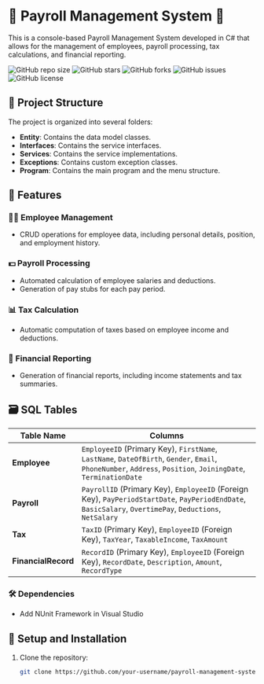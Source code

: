 # 🎉 Payroll Management System 🎉

This is a console-based Payroll Management System developed in C# that allows for the management of employees, payroll processing, tax calculations, and financial reporting.

![GitHub repo size](https://img.shields.io/github/repo-size/your-username/payroll-management-system)
![GitHub stars](https://img.shields.io/github/stars/your-username/payroll-management-system)
![GitHub forks](https://img.shields.io/github/forks/your-username/payroll-management-system)
![GitHub issues](https://img.shields.io/github/issues/your-username/payroll-management-system)
![GitHub license](https://img.shields.io/github/license/your-username/payroll-management-system)

## 📁 Project Structure

The project is organized into several folders:

- **Entity**: Contains the data model classes.
- **Interfaces**: Contains the service interfaces.
- **Services**: Contains the service implementations.
- **Exceptions**: Contains custom exception classes.
- **Program**: Contains the main program and the menu structure.

## 🌟 Features

### 👨‍💼 Employee Management

- CRUD operations for employee data, including personal details, position, and employment history.

### 💵 Payroll Processing

- Automated calculation of employee salaries and deductions.
- Generation of pay stubs for each pay period.

### 📊 Tax Calculation

- Automatic computation of taxes based on employee income and deductions.

### 📑 Financial Reporting

- Generation of financial reports, including income statements and tax summaries.

## 🗃️ SQL Tables

| Table Name         | Columns                                                                                 |
|--------------------|-----------------------------------------------------------------------------------------|
| **Employee**       | `EmployeeID` (Primary Key), `FirstName`, `LastName`, `DateOfBirth`, `Gender`, `Email`, `PhoneNumber`, `Address`, `Position`, `JoiningDate`, `TerminationDate` |
| **Payroll**        | `PayrollID` (Primary Key), `EmployeeID` (Foreign Key), `PayPeriodStartDate`, `PayPeriodEndDate`, `BasicSalary`, `OvertimePay`, `Deductions`, `NetSalary`        |
| **Tax**            | `TaxID` (Primary Key), `EmployeeID` (Foreign Key), `TaxYear`, `TaxableIncome`, `TaxAmount` |
| **FinancialRecord**| `RecordID` (Primary Key), `EmployeeID` (Foreign Key), `RecordDate`, `Description`, `Amount`, `RecordType` |

### 🛠️ Dependencies

- Add NUnit Framework in Visual Studio

## 🚀 Setup and Installation

1. Clone the repository:

   ```sh
   git clone https://github.com/your-username/payroll-management-system.git
